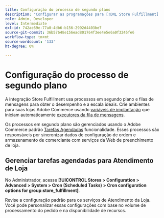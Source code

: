 ```yaml
---
title: Configuração do processo de segundo plano
description: "Configurar as programações para [!DNL Store Fulfillment] processos em segundo plano usados na sincronização de dados com os serviços de preenchimento."
role: Admin, Developer
level: Intermediate
exl-id: 742ae59e-77a0-4db6-b156-2992d4403be7
source-git-commit: 36b57648e156ead801764f3ee4e5e6a0f3245fe6
workflow-type: tm+mt
source-wordcount: '133'
ht-degree: 0%

---
```



# Configuração do processo de segundo plano

A integração Store Fulfillment usa processos em segundo plano e filas de mensagens para obter o desempenho e a escala ideais. Crie ambientes para suas lojas Adobe Commerce usando [variáveis de implantação](https://devdocs.magento.com/cloud/env/variables-deploy.html#cron_consumers_runner) que iniciam automaticamente [executores da fila de mensagens](https://devdocs.magento.com/guides/v2.4/config-guide/mq/rabbitmq-overview.html).

Os processos em segundo plano são gerenciados usando o Adobe Commerce padrão [Tarefas Agendadas](https://docs.magento.com/user-guide/system/cron.html) funcionalidade. Esses processos são responsáveis por sincronizar dados de configuração de ordem e armazenamento de comerciante com serviços da Web de preenchimento de loja.

## Gerenciar tarefas agendadas para Atendimento de Loja

No Administrador, acesse **[!UICONTROL Stores > Configuration > Advanced > System > Cron (Scheduled Tasks) > Cron configuration options for group:store_fulfillment]**.

Revise a configuração padrão para os serviços de Atendimento da Loja. Você pode personalizar essas configurações com base no volume de processamento do pedido e na disponibilidade de recursos.
